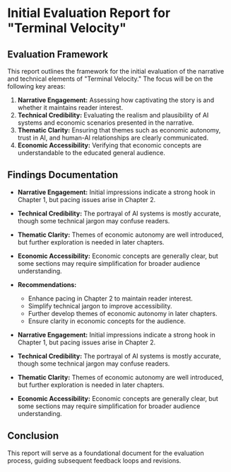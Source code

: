 # Initial Evaluation Report for "Terminal Velocity"

## Evaluation Framework

This report outlines the framework for the initial evaluation of the narrative and technical elements of "Terminal Velocity." The focus will be on the following key areas:

1. **Narrative Engagement:** Assessing how captivating the story is and whether it maintains reader interest.
2. **Technical Credibility:** Evaluating the realism and plausibility of AI systems and economic scenarios presented in the narrative.
3. **Thematic Clarity:** Ensuring that themes such as economic autonomy, trust in AI, and human-AI relationships are clearly communicated.
4. **Economic Accessibility:** Verifying that economic concepts are understandable to the educated general audience.

## Findings Documentation

- **Narrative Engagement:** Initial impressions indicate a strong hook in Chapter 1, but pacing issues arise in Chapter 2.
  
- **Technical Credibility:** The portrayal of AI systems is mostly accurate, though some technical jargon may confuse readers.
  
- **Thematic Clarity:** Themes of economic autonomy are well introduced, but further exploration is needed in later chapters.
  
- **Economic Accessibility:** Economic concepts are generally clear, but some sections may require simplification for broader audience understanding.

- **Recommendations:** 
  - Enhance pacing in Chapter 2 to maintain reader interest.
  - Simplify technical jargon to improve accessibility.
  - Further develop themes of economic autonomy in later chapters.
  - Ensure clarity in economic concepts for the audience.

- **Narrative Engagement:** Initial impressions indicate a strong hook in Chapter 1, but pacing issues arise in Chapter 2.
  
- **Technical Credibility:** The portrayal of AI systems is mostly accurate, though some technical jargon may confuse readers.
  
- **Thematic Clarity:** Themes of economic autonomy are well introduced, but further exploration is needed in later chapters.
  
- **Economic Accessibility:** Economic concepts are generally clear, but some sections may require simplification for broader audience understanding.
  
## Conclusion

This report will serve as a foundational document for the evaluation process, guiding subsequent feedback loops and revisions.
